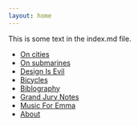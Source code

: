 ```yaml
---
layout: home
---
```



[//]: # (Apparently the text below doesn't get read by no-style-please)
This is some text in the index.md file.

[//]: # (index page is normally configured in _data/menu.yml)

* [On cities](cities/cities.md)
* [On submarines](submarines.md)
* [Design Is Evil](evildesign/designisevil.md)
* [Bicycles](bicycles/bicycles.md)
* [Biblography](http://grannycart.net/bibliography/)
* [Grand Jury Notes](http://github.com/grannycart/grand-jury)
* [Music For Emma](http://github.com/grannycart/musicforemma/)
* [About](About.md)


[//]: # (Add: CUP stuff, prospect park bike solution, how bike racing works)

